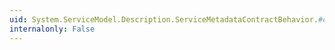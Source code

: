 ```yaml
---
uid: System.ServiceModel.Description.ServiceMetadataContractBehavior.#ctor
internalonly: False
---
```

